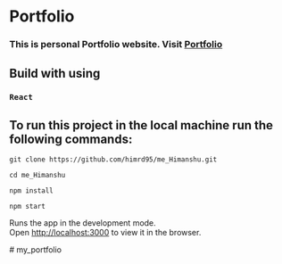 # Portfolio

### This is personal Portfolio website. Visit [Portfolio](https://himanshu-dwivedi.netlify.app/)

## Build with using
### `React `

## To run this project in the local machine run the following commands:
```
git clone https://github.com/himrd95/me_Himanshu.git
```
```
cd me_Himanshu
```
```
npm install
```
``` 
npm start
```

Runs the app in the development mode.\
Open [http://localhost:3000](http://localhost:3000) to view it in the browser.

#   m y _ p o r t f o l i o  
 
